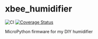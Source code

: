 # xbee_humidifier
![CI](https://github.com/Shulyaka/xbee_humidifier/actions/workflows/xbee_humidifier.yml/badge.svg?branch=master)
[![Coverage Status](https://coveralls.io/repos/github/Shulyaka/xbee_humidifier/badge.svg?branch=master)](https://coveralls.io/github/Shulyaka/xbee_humidifier?branch=master)

MicroPython firmware for my DIY humidifier
